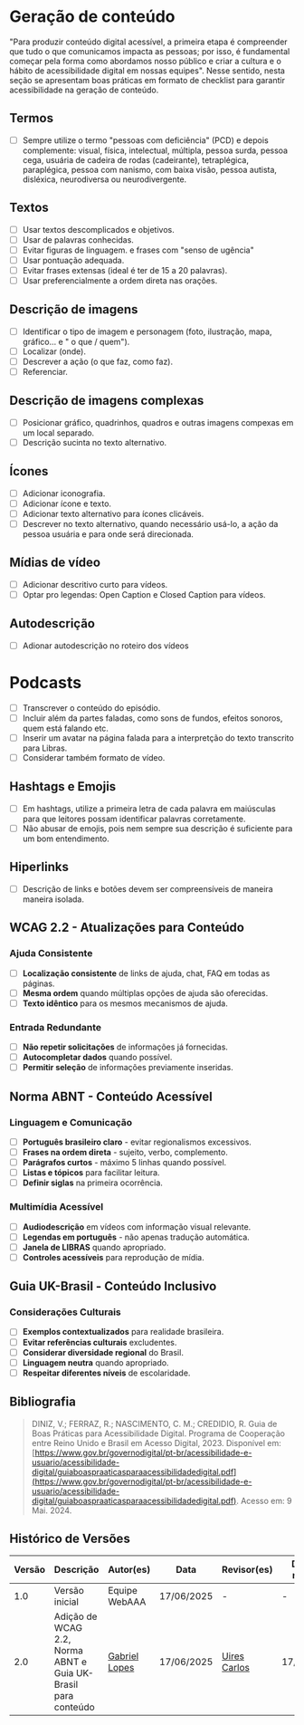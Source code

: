 # Geração de conteúdo

"Para produzir conteúdo digital acessível, a primeira etapa é compreender que tudo o que comunicamos impacta as pessoas; por isso, é fundamental começar pela forma como abordamos nosso público e criar a cultura e o hábito de acessibilidade digital em nossas equipes". Nesse sentido, nesta seção se apresentam boas práticas em formato de checklist para garantir acessibilidade na geração de conteúdo.

## Termos
- [ ] Sempre utilize o termo "pessoas com deficiência" (PCD) e depois complemente: visual, física, intelectual, múltipla, pessoa  surda, pessoa cega, usuária de cadeira de rodas (cadeirante), tetraplégica, paraplégica, pessoa com nanismo, com baixa visão, pessoa autista, disléxica, neurodiversa ou neurodivergente.  

## Textos
- [ ] Usar textos descomplicados e objetivos. 
- [ ] Usar de palavras conhecidas. 
- [ ] Evitar figuras de linguagem. e frases com "senso de ugência" 
- [ ] Usar pontuação adequada. 
- [ ] Evitar frases extensas (ideal é ter de 15 a 20 palavras). 
- [ ] Usar preferencialmente a ordem direta nas orações. 

## Descrição de imagens
- [ ] Identificar o tipo de imagem e personagem (foto, ilustração, mapa, gráfico... e " o que / quem"). 
- [ ] Localizar (onde). 
- [ ] Descrever a ação (o que faz, como faz). 
- [ ] Referenciar. 

## Descrição de imagens complexas
- [ ] Posicionar gráfico, quadrinhos, quadros e outras imagens compexas em um local separado. 
- [ ] Descrição sucinta no texto alternativo. 

## Ícones
- [ ] Adicionar iconografia. 
- [ ] Adicionar ícone e texto. 
- [ ] Adicionar texto alternativo para ícones clicáveis. 
- [ ] Descrever no texto alternativo, quando necessário usá-lo, a ação da pessoa usuária e para onde será direcionada. 

## Mídias de vídeo
- [ ] Adicionar descritivo curto para vídeos. 
- [ ] Optar pro legendas: Open Caption e Closed Caption para vídeos. 

## Autodescrição
- [ ] Adionar autodescrição no roteiro dos vídeos 

# Podcasts
- [ ] Transcrever o conteúdo do episódio. 
- [ ] Incluir além da partes faladas, como sons de fundos, efeitos sonoros, quem está falando etc. 
- [ ] Inserir um avatar na página falada para a interpretção do texto transcrito para Libras. 
- [ ] Considerar também formato de vídeo.

## Hashtags e Emojis
- [ ] Em hashtags, utilize a primeira letra de cada palavra em maiúsculas para que leitores possam identificar palavras corretamente. 
- [ ] Não abusar de emojis, pois nem sempre sua descrição é suficiente para um bom entendimento. 

## Hiperlinks
- [ ] Descrição de links e botões devem ser compreensíveis de maneira maneira isolada. 

## WCAG 2.2 - Atualizações para Conteúdo

### Ajuda Consistente
- [ ] <b>Localização consistente</b> de links de ajuda, chat, FAQ em todas as páginas.
- [ ] <b>Mesma ordem</b> quando múltiplas opções de ajuda são oferecidas.
- [ ] <b>Texto idêntico</b> para os mesmos mecanismos de ajuda.

### Entrada Redundante
- [ ] <b>Não repetir solicitações</b> de informações já fornecidas.
- [ ] <b>Autocompletar dados</b> quando possível.
- [ ] <b>Permitir seleção</b> de informações previamente inseridas.

## Norma ABNT - Conteúdo Acessível

### Linguagem e Comunicação
- [ ] <b>Português brasileiro claro</b> - evitar regionalismos excessivos.
- [ ] <b>Frases na ordem direta</b> - sujeito, verbo, complemento.
- [ ] <b>Parágrafos curtos</b> - máximo 5 linhas quando possível.
- [ ] <b>Listas e tópicos</b> para facilitar leitura.
- [ ] <b>Definir siglas</b> na primeira ocorrência.

### Multimídia Acessível
- [ ] <b>Audiodescrição</b> em vídeos com informação visual relevante.
- [ ] <b>Legendas em português</b> - não apenas tradução automática.
- [ ] <b>Janela de LIBRAS</b> quando apropriado.
- [ ] <b>Controles acessíveis</b> para reprodução de mídia.

## Guia UK-Brasil - Conteúdo Inclusivo

### Considerações Culturais
- [ ] <b>Exemplos contextualizados</b> para realidade brasileira.
- [ ] <b>Evitar referências culturais</b> excludentes.
- [ ] <b>Considerar diversidade regional</b> do Brasil.
- [ ] <b>Linguagem neutra</b> quando apropriado.
- [ ] <b>Respeitar diferentes níveis</b> de escolaridade.

## Bibliografia

> <a id="RP1" href="#TEC1"></a> DINIZ, V.; FERRAZ, R.; NASCIMENTO, C. M.; CREDIDIO, R. Guia de Boas Práticas para Acessibilidade Digital. Programa de Cooperação entre Reino Unido e Brasil em Acesso Digital, 2023. Disponível em: [https://www.gov.br/governodigital/pt-br/acessibilidade-e-usuario/acessibilidade-digital/guiaboaspraaticasparaacessibilidadedigital.pdf](https://www.gov.br/governodigital/pt-br/acessibilidade-e-usuario/acessibilidade-digital/guiaboaspraaticasparaacessibilidadedigital.pdf). Acesso em: 9 Mai. 2024.

## Histórico de Versões

| Versão | Descrição | Autor(es) | Data | Revisor(es) | Data de revisão |
|--------|-----------|-----------|------|-------------|-----------------|
| 1.0 | Versão inicial | Equipe WebAAA | 17/06/2025 | - | - |
| 2.0 | Adição de WCAG 2.2, Norma ABNT e Guia UK-Brasil para conteúdo | [Gabriel Lopes](https://github.com/BrzGab) | 17/06/2025 | [Uires Carlos](https://github.com/uires2023) | 17/06/2025 |